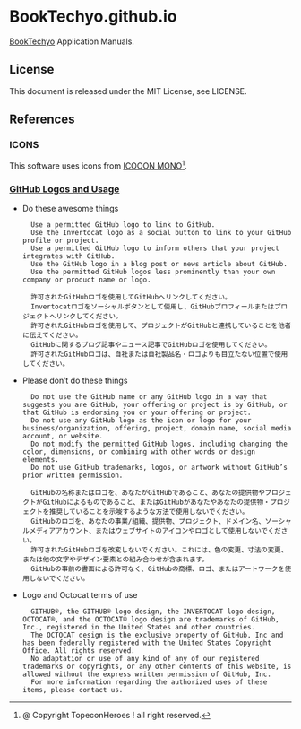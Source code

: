 # BookTechyo.github.io

[BookTechyo]() Application Manuals.

## License

This document is released under the MIT License, see LICENSE.

## References

### ICONS

This software uses icons from [ICOOON MONO](https://icooon-mono.com/)[^1].

[^1]: @ Copyright TopeconHeroes ! all right reserved.

<!--

YAMA-SUTOとyamasutoのゆれがある。

YAMA-SUTOで統一する

GitHubのアカウントはyamasutoだけど

-->

### [GitHub Logos and Usage](https://github.com/logos)

- Do these awesome things

        Use a permitted GitHub logo to link to GitHub.
        Use the Invertocat logo as a social button to link to your GitHub profile or project.
        Use a permitted GitHub logo to inform others that your project integrates with GitHub.
        Use the GitHub logo in a blog post or news article about GitHub.
        Use the permitted GitHub logos less prominently than your own company or product name or logo.

        許可されたGitHubロゴを使用してGitHubへリンクしてください。
        Invertocatロゴをソーシャルボタンとして使用し、GitHubプロフィールまたはプロジェクトへリンクしてください。
        許可されたGitHubロゴを使用して、プロジェクトがGitHubと連携していることを他者に伝えてください。
        GitHubに関するブログ記事やニュース記事でGitHubロゴを使用してください。
        許可されたGitHubロゴは、自社または自社製品名・ロゴよりも目立たない位置で使用してください。

- Please don’t do these things

        Do not use the GitHub name or any GitHub logo in a way that suggests you are GitHub, your offering or project is by GitHub, or that GitHub is endorsing you or your offering or project.
        Do not use any GitHub logo as the icon or logo for your business/organization, offering, project, domain name, social media account, or website.
        Do not modify the permitted GitHub logos, including changing the color, dimensions, or combining with other words or design elements.
        Do not use GitHub trademarks, logos, or artwork without GitHub’s prior written permission.

        GitHubの名称またはロゴを、あなたがGitHubであること、あなたの提供物やプロジェクトがGitHubによるものであること、またはGitHubがあなたやあなたの提供物・プロジェクトを推奨していることを示唆するような方法で使用しないでください。
        GitHubのロゴを、あなたの事業/組織、提供物、プロジェクト、ドメイン名、ソーシャルメディアアカウント、またはウェブサイトのアイコンやロゴとして使用しないでください。
        許可されたGitHubロゴを改変しないでください。これには、色の変更、寸法の変更、または他の文字やデザイン要素との組み合わせが含まれます。
        GitHubの事前の書面による許可なく、GitHubの商標、ロゴ、またはアートワークを使用しないでください。

- Logo and Octocat terms of use

        GITHUB®, the GITHUB® logo design, the INVERTOCAT logo design, OCTOCAT®, and the OCTOCAT® logo design are trademarks of GitHub, Inc., registered in the United States and other countries.
        The OCTOCAT design is the exclusive property of GitHub, Inc and has been federally registered with the United States Copyright Office. All rights reserved.
        No adaptation or use of any kind of any of our registered trademarks or copyrights, or any other contents of this website, is allowed without the express written permission of GitHub, Inc.
        For more information regarding the authorized uses of these items, please contact us.

